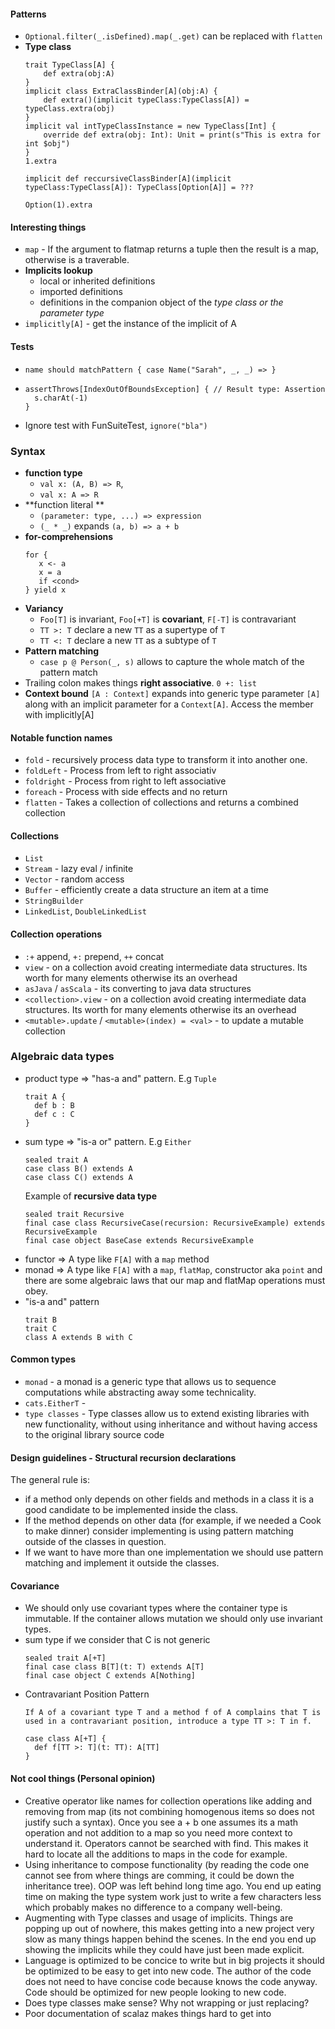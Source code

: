 #### Patterns ####

 * `Optional.filter(_.isDefined).map(_.get)` can be replaced with `flatten`
 * **Type class** 
    ```
    trait TypeClass[A] {
        def extra(obj:A)
    }
    implicit class ExtraClassBinder[A](obj:A) {
        def extra()(implicit typeClass:TypeClass[A]) = typeClass.extra(obj)
    }
    implicit val intTypeClassInstance = new TypeClass[Int] {
        override def extra(obj: Int): Unit = print(s"This is extra for int $obj")
    }    
    1.extra

    implicit def reccursiveClassBinder[A](implicit typeClass:TypeClass[A]): TypeClass[Option[A]] = ???

    Option(1).extra
    
    ```

#### Interesting things ####
* `map` - If the argument to flatmap returns a tuple then the result is a map, otherwise is a traverable.
* **Implicits lookup**
    * local or inherited definitions
    * imported definitions
    * definitions in the companion object of the *type class or the parameter type*
* `implicitly[A]` - get the instance of the implicit of A

#### Tests ####

 * `name should matchPattern { case Name("Sarah", _, _) => }`
 * 
    ```
    assertThrows[IndexOutOfBoundsException] { // Result type: Assertion
      s.charAt(-1)
    }
    ```
 * Ignore test with FunSuiteTest, `ignore("bla")` 

### Syntax ###

 * **function type**
   * `val x: (A, B) => R`, 
   * `val x: A => R`   
 * **function literal **
   * `(parameter: type, ...) => expression`
   * `(_ * _)` expands `(a, b) => a + b`
 * **for-comprehensions**
    ```
    for { 
       x <- a
       x = a
       if <cond>       
    } yield x    
    ```  
 * **Variancy**
    * `Foo[T]` is invariant, `Foo[+T]` is **covariant**, `F[-T]` is contravariant 
    * `TT >: T` declare a new `TT` as a supertype of `T`
    * `TT <: T` declare a new `TT` as a subtype of `T`
 * **Pattern matching**
    * `case p @ Person(_, s)` allows to capture the whole match of the pattern match 
 * Trailing colon makes things **right associative**. `0 +: list`
 * **Context bound** `[A : Context]` expands into generic type parameter `[A]` along with an implicit parameter for a `Context[A]`. Access the member with implicitly[A]
 
#### Notable function names ####
  * `fold` - recursively process data type to transform it into another one.
  * `foldLeft` - Process from left to right associativ
  * `foldright` - Process from right to left associative
  * `foreach` - Process with side effects and no return
  * `flatten` - Takes a collection of collections and returns a combined collection   
   
#### Collections ####
 * `List`
 * `Stream` - lazy eval / infinite
 * `Vector` - random access
 * `Buffer` - efficiently create a data structure an item at a time
 * `StringBuilder`
 * `LinkedList`, `DoubleLinkedList`

#### Collection operations ####
  * `:+` append, `+:` prepend, `++` concat
  * `view` - on a collection avoid creating intermediate data structures. Its worth for many elements otherwise its an overhead
  * `asJava` / `asScala` - its converting to java data structures
  * `<collection>.view` - on a collection avoid creating intermediate data structures. Its worth for many elements otherwise its an overhead
  * `<mutable>.update` / `<mutable>(index) = <val>` - to update a mutable collection
 
### Algebraic data types ###

* product type => "has-a and" pattern. E.g `Tuple`
   ```
   trait A {
     def b : B
     def c : C
   }
   ```
* sum type => "is-a or" pattern. E.g `Either`
   ```
   sealed trait A
   case class B() extends A
   case class C() extends A
   ```
   Example of **recursive data type**
   ```
   sealed trait Recursive
   final case class RecursiveCase(recursion: RecursiveExample) extends RecursiveExample
   final case object BaseCase extends RecursiveExample
   ```
* functor => A type like `F[A]` with a `map` method
* monad => A type like `F[A]` with a `map`, `flatMap`, constructor aka `point` and there are some algebraic laws that our map and flatMap operations must obey.
* "is-a and" pattern
   ```
   trait B
   trait C
   class A extends B with C
   ```
  
#### Common types ####
  * `monad` - a monad is a generic type that allows us to sequence computations while abstracting away some technicality.
  * `cats.EitherT` - 
  * `type classes` - Type classes allow us to extend existing libraries with new functionality, without using inheritance and without having access to the original library source code


#### Design guidelines - Structural recursion declarations ####

The general rule is: 
* if a method only depends on other fields and methods in a class it is a good candidate to be implemented inside the class. 
* If the method depends on other data (for example, if we needed a Cook to make dinner) consider implementing is using pattern matching outside of the classes in question. 
* If we want to have more than one implementation we should use pattern matching and implement it outside the classes.

#### Covariance ####
* We should only use covariant types where the container type is immutable. If the container allows mutation we should only use invariant types.
* sum type if we consider that C is not generic
   ```
   sealed trait A[+T]
   final case class B[T](t: T) extends A[T]
   final case object C extends A[Nothing]
   ```
* Contravariant Position Pattern
   ```
   If A of a covariant type T and a method f of A complains that T is used in a contravariant position, introduce a type TT >: T in f.
   
   case class A[+T] {
     def f[TT >: T](t: TT): A[TT]
   }
   ```

#### Not cool things (Personal opinion) ####

* Creative operator like names for collection operations like adding and removing from map (its not combining homogenous items so does not justify such a syntax). Once you see a + b one assumes its a math operation and not addition to a map so you need more context to understand it. Operators cannot be searched with find. This makes it hard to locate all the additions to maps in the code for example. 
* Using inheritance to compose functionality (by reading the code one cannot see from where things are comming, it could be down the inheritance tree). OOP was left behind long time ago. You end up eating time on making the type system work just to write a few characters less which probably makes no difference to a company well-being. 
* Augmenting with Type classes and usage of implicits. Things are popping up out of nowhere, this makes getting into a new project very slow as many things happen behind the scenes. In the end you end up showing the implicits while they could have just been made explicit. 
* Language is optimized to be concice to write but in big projects it should be optimized to be easy to get into new code. The author of the code does not need to have concise code because knows the code anyway. Code should be optimized for new people looking to new code.
* Does type classes make sense? Why not wrapping or just replacing? 
* Poor documentation of scalaz makes things hard to get into
